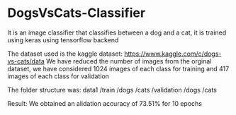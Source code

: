 # DogsVsCats-Classifier
It is an image classifier that classifies between a dog and a cat, it is trained using keras using tensorflow backend

The dataset used is the kaggle dataset: https://www.kaggle.com/c/dogs-vs-cats/data
We have reduced the number of images from the orginal dataset, we have considered 1024 images of each class for training and 417 images of each class for validation

The folder structure was:
        data1
          /train
            /dogs
            /cats
         /validation
            /dogs
            /cats
            
 Result:
     We obtained an alidation accuracy of 73.51% for 10 epochs
